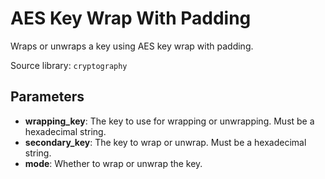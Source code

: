 # AES Key Wrap With Padding

Wraps or unwraps a key using AES key wrap with padding.

Source library: `cryptography`

## Parameters

- **wrapping_key**: The key to use for wrapping or unwrapping. Must be a hexadecimal string.
- **secondary_key**: The key to wrap or unwrap. Must be a hexadecimal string.
- **mode**: Whether to wrap or unwrap the key.